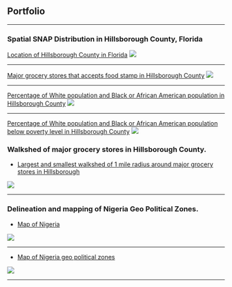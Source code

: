 ## Portfolio

---

### Spatial SNAP Distribution in Hillsborough County, Florida

[Location of Hillsborough County in Florida](/sample_page)
<img src="https://github.com/itaudotong/udotong6953.github.io/blob/master/images/map1.jpg?raw=true"/>

---
[Major grocery stores that accepts food stamp in Hillsborough County](/sample_page)
<img src="https://github.com/itaudotong/udotong6953.github.io/blob/master/images/map2.jpg?raw=true"/>

---
[Percentage of White population and Black or African American population in Hillsborough County](http://example.com/)
<img src="https://github.com/itaudotong/udotong6953.github.io/blob/master/images/map3.jpg?raw=true"/>

---

[Percentage of White population and Black or African American population below poverty level in Hillsborough County](http://example.com/)
<img src="https://github.com/itaudotong/udotong6953.github.io/blob/master/images/map4.jpg?raw=true"/>


### Walkshed of major grocery stores in Hillsborough County.

- [Largest and smallest walkshed of 1 mile radius around major grocery stores in Hillsborough](/sample_page)
<img src="https://github.com/itaudotong/udotong6953.github.io/blob/master/images/map5.jpg?raw=true"/>


---

### Delineation and mapping of Nigeria Geo Political Zones.

- [Map of Nigeria](/sample_page)
<img src="https://github.com/itaudotong/udotong6953.github.io/blob/master/images/Nigerian%20map.jpg?raw=true"/>

---

- [Map of Nigeria geo political zones](/sample_page)
<img src="https://github.com/itaudotong/udotong6953.github.io/blob/master/images/Nigeria_Geo_Political_Map.jpg?raw=true"/>

---

